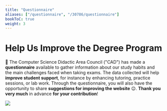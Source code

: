 ```yaml
---
title: "Questionnaire"
aliases: ["/questionnaire", "/30786/questionnaire"]
bookToC: true
weight: 3
---
```


# Help Us Improve the Degree Program

📝 The Computer Science Didactic Area Council ("CAD") has made a **questionnaire** available to gather information about our study habits and the main challenges faced when taking exams. The data collected will help **improve student support**, for instance by enhancing tutoring, practice sessions, or lab work. Through the questionnaire, you will also have the opportunity to share **suggestions for improving the website** 😉. **Thank you very much** in advance **for your contribution**!

[![](https://img.shields.io/badge/-go_to_the_questionnaire-673AB7?style=for-the-badge&logo=googleforms&logoColor=white&link=https://forms.gle/Hzky4qic32WwFc9s6)](https://forms.gle/Hzky4qic32WwFc9s6)